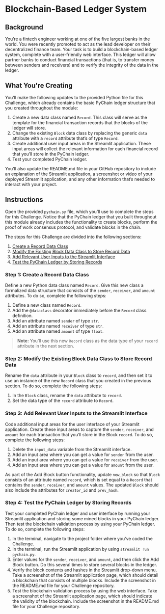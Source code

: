 # Blockchain-Based Ledger System

## Background

You’re a fintech engineer working at one of the five largest banks in the world. You were recently promoted to act as the lead developer on their decentralized finance team. Your task is to build a blockchain-based ledger system, complete with a user-friendly web interface. This ledger will allow partner banks to conduct financial transactions (that is, to transfer money between senders and receivers) and to verify the integrity of the data in the ledger.

## What You're Creating

You’ll make the following updates to the provided Python file for this Challenge, which already contains the basic PyChain ledger structure that you created throughout the module:

1. Create a new data class named `Record`. This class will serve as the template for the financial transaction records that the blocks of the ledger will store.
2. Change the existing `Block` data class by replacing the generic `data` attribute with a `record` attribute that’s of type `Record`.
3. Create additional user input areas in the Streamlit application. These input areas will collect the relevant information for each financial record that you’ll store in the PyChain ledger.
4. Test your completed PyChain ledger.

You’ll also update the README.md file in your GitHub repository to include an explanation of the Streamlit application, a screenshot or video of your deployed Streamlit application, and any other information that’s needed to interact with your project.

## Instructions

Open the provided `pychain.py` file, which you’ll use to complete the steps for this Challenge. Notice that the PyChain ledger that you built throughout this module already includes the functionality to create blocks, perform the proof of work consensus protocol, and validate blocks in the chain.

The steps for this Challenge are divided into the following sections:

1. [Create a Record Data Class](#step-1-create-a-record-data-class)
2. [Modify the Existing Block Data Class to Store Record Data](#step-2-modify-the-existing-block-data-class-to-store-record-data)
3. [Add Relevant User Inputs to the Streamlit Interface](#step-3-add-relevant-user-inputs-to-the-streamlit-interface)
4. [Test the PyChain Ledger by Storing Records](#step-4-test-the-pychain-ledger-by-storing-records)

### Step 1: Create a Record Data Class

Define a new Python data class named `Record`. Give this new class a formalized data structure that consists of the `sender`, `receiver`, and `amount` attributes. To do so, complete the following steps:

1. Define a new class named `Record`.
2. Add the `@dataclass` decorator immediately before the `Record` class definition.
3. Add an attribute named `sender` of type `str`.
4. Add an attribute named `receiver` of type `str`.
5. Add an attribute named `amount` of type `float`.

> **Note:** You’ll use this new `Record` class as the data type of your `record` attribute in the next section.

### Step 2: Modify the Existing Block Data Class to Store Record Data

Rename the `data` attribute in your `Block` class to `record`, and then set it to use an instance of the new `Record` class that you created in the previous section. To do so, complete the following steps:

1. In the `Block` class, rename the `data` attribute to `record`.
2. Set the data type of the `record` attribute to `Record`.

### Step 3: Add Relevant User Inputs to the Streamlit Interface

Code additional input areas for the user interface of your Streamlit application. Create these input areas to capture the `sender`, `receiver`, and `amount` for each transaction that you’ll store in the Block `record`. To do so, complete the following steps:

1. Delete the `input_data` variable from the Streamlit interface.
2. Add an input area where you can get a value for `sender` from the user.
3. Add an input area where you can get a value for `receiver` from the user.
4. Add an input area where you can get a value for `amount` from the user.

As part of the Add Block button functionality, update `new_block` so that `Block` consists of an attribute named `record`, which is set equal to a `Record` that contains the `sender`, `receiver`, and `amount` values. The updated `Block` should also include the attributes for `creator_id` and `prev_hash`.

### Step 4: Test the PyChain Ledger by Storing Records

Test your completed PyChain ledger and user interface by running your Streamlit application and storing some mined blocks in your PyChain ledger. Then test the blockchain validation process by using your PyChain ledger. To do so, complete the following steps:

1. In the terminal, navigate to the project folder where you've coded the Challenge.
2. In the terminal, run the Streamlit application by using `streamlit run pychain.py`.
3. Enter values for the `sender`, `receiver`, and `amount`, and then click the Add Block button. Do this several times to store several blocks in the ledger.
4. Verify the block contents and hashes in the Streamlit drop-down menu. Take a screenshot of the Streamlit application page, which should detail a blockchain that consists of multiple blocks. Include the screenshot in the README.md file for your Challenge repository.
5. Test the blockchain validation process by using the web interface. Take a screenshot of the Streamlit application page, which should indicate the validity of the blockchain. Include the screenshot in the README.md file for your Challenge repository.
